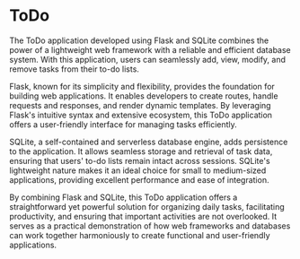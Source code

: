 # ToDo

The ToDo application developed using Flask and SQLite combines the power of a lightweight web framework with a reliable and efficient database system. With this application, users can seamlessly add, view, modify, and remove tasks from their to-do lists.

Flask, known for its simplicity and flexibility, provides the foundation for building web applications. It enables developers to create routes, handle requests and responses, and render dynamic templates. By leveraging Flask's intuitive syntax and extensive ecosystem, this ToDo application offers a user-friendly interface for managing tasks efficiently.

SQLite, a self-contained and serverless database engine, adds persistence to the application. It allows seamless storage and retrieval of task data, ensuring that users' to-do lists remain intact across sessions. SQLite's lightweight nature makes it an ideal choice for small to medium-sized applications, providing excellent performance and ease of integration.

By combining Flask and SQLite, this ToDo application offers a straightforward yet powerful solution for organizing daily tasks, facilitating productivity, and ensuring that important activities are not overlooked. It serves as a practical demonstration of how web frameworks and databases can work together harmoniously to create functional and user-friendly applications.
